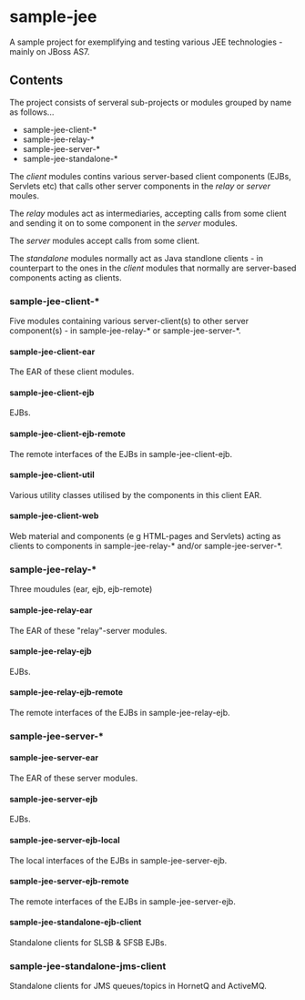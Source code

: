 # sample-jee

A sample project for exemplifying and testing various JEE technologies - mainly on JBoss AS7.

## Contents

The project consists of serveral sub-projects or modules grouped by name as follows...

- sample-jee-client-*
- sample-jee-relay-*
- sample-jee-server-*
- sample-jee-standalone-*

The *client* modules contins various server-based client components (EJBs, Servlets etc) that calls other server components
in the *relay* or *server* moules.

The *relay* modules act as intermediaries, accepting calls from some client and sending it on to some component in the
*server* modules.

The *server* modules accept calls from some client.

The *standalone* modules normally act as Java standlone clients - in counterpart to the ones in the *client* modules
that normally are server-based components acting as clients.

### sample-jee-client-*

Five modules containing various server-client(s) to other server component(s) - in sample-jee-relay-* or
sample-jee-server-*.

#### sample-jee-client-ear

The EAR of these client modules.

#### sample-jee-client-ejb

EJBs.

#### sample-jee-client-ejb-remote

The remote interfaces of the EJBs in sample-jee-client-ejb.

#### sample-jee-client-util

Various utility classes utilised by the components in this client EAR.

#### sample-jee-client-web

Web material and components (e g HTML-pages and Servlets) acting as clients to components in sample-jee-relay-*
and/or sample-jee-server-*.

### sample-jee-relay-*

Three moudules (ear, ejb, ejb-remote)

#### sample-jee-relay-ear

The EAR of these "relay"-server modules.

#### sample-jee-relay-ejb

EJBs.

#### sample-jee-relay-ejb-remote

The remote interfaces of the EJBs in sample-jee-relay-ejb.

### sample-jee-server-*

#### sample-jee-server-ear

The EAR of these server modules.

#### sample-jee-server-ejb

EJBs.

#### sample-jee-server-ejb-local

The local interfaces of the EJBs in sample-jee-server-ejb.

#### sample-jee-server-ejb-remote

The remote interfaces of the EJBs in sample-jee-server-ejb.

#### sample-jee-standalone-ejb-client

Standalone clients for SLSB & SFSB EJBs.

### sample-jee-standalone-jms-client

Standalone clients for JMS queues/topics in HornetQ and ActiveMQ.
